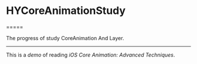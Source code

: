 # HYCoreAnimationStudy

=====

The progress of study CoreAnimation And Layer.

----
This is a _demo_ of reading *iOS Core Animation: Advanced Techniques*.
